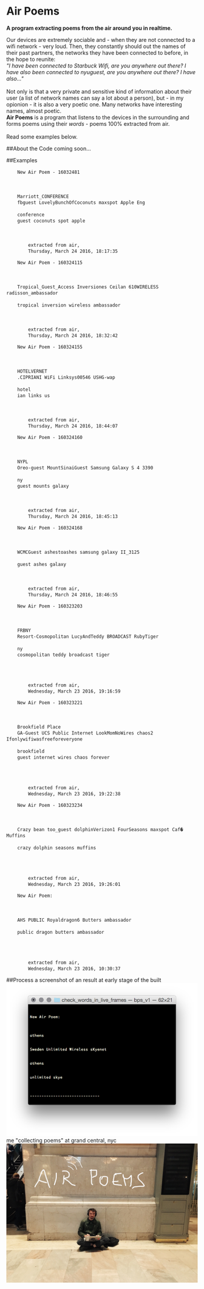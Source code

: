 # Air Poems
**A program extracting poems from the air around you in realtime.**

Our devices are extremely sociable and - when they are not connected to a wifi network - very loud. Then, they constantly should out the names of their past partners, the networks they have been connected to before, in the hope to reunite:<br>*"I have been connected to Starbuck Wifi, are you anywhere out there? I have also been connected to nyuguest, are you anywhere out there? I have also..."*<br>
<br>
Not only is that a very private and sensitive kind of information about their user (a list of network names can say a lot about a person), but - in my opionion - it is also a very poetic one. Many networks have interesting names, almost poetic.<br>**Air Poems** is a program that listens to the devices in the surrounding and forms poems using their *words* - poems 100% extracted from air.<br><br>Read some examples below.

##About the Code
coming soon...

##Examples

``` 
	New Air Poem - 16032481



	Marriott_CONFERENCE 
	fbguest LovelyBunchOfCoconuts maxspot Apple Eng 

	conference 
	guest coconuts spot apple 



		extracted from air,
		Thursday, March 24 2016, 18:17:35
```
```
	New Air Poem - 160324115



	Tropical_Guest_Access Inversiones Ceilan 610WIRELESS radisson_ambassador 

	tropical inversion wireless ambassador 



		extracted from air,
		Thursday, March 24 2016, 18:32:42
```
```
	New Air Poem - 160324155



	HOTELVERNET 
	.CIPRIANI WiFi Linksys00546 USHG-wap 

	hotel 
	ian links us 



		extracted from air,
		Thursday, March 24 2016, 18:44:07
```
```
	New Air Poem - 160324160



	NYPL 
	Oreo-guest MountSinaiGuest Samsung Galaxy S 4 3390 

	ny 
	guest mounts galaxy 



		extracted from air,
		Thursday, March 24 2016, 18:45:13
```
```
	New Air Poem - 160324168



	WCMCGuest ashestoashes samsung galaxy II_3125 

	guest ashes galaxy 



		extracted from air,
		Thursday, March 24 2016, 18:46:55
```
```
	New Air Poem - 160323203



	FRBNY 
	Resort-Cosmopolitan LucyAndTeddy BROADCAST RubyTiger 

	ny 
	cosmopolitan teddy broadcast tiger 




		extracted from air,
		Wednesday, March 23 2016, 19:16:59
```
```
	New Air Poem - 160323221



	Brookfield Place 
	GA-Guest UCS Public Internet LookMomNoWires chaos2 Ifonlywifiwasfreeforeveryone 

	brookfield 
	guest internet wires chaos forever 




		extracted from air,
		Wednesday, March 23 2016, 19:22:38
```
```
	New Air Poem - 160323234



	Crazy bean too_guest dolphinVerizon1 FourSeasons maxspot Caf� Muffins 

	crazy dolphin seasons muffins 




		extracted from air,
		Wednesday, March 23 2016, 19:26:01
```
```
	New Air Poem:



	AHS PUBLIC Royaldragon6 Butters ambassador 

	public dragon butters ambassador 




		extracted from air,
		Wednesday, March 23 2016, 10:30:37
```



##Process
a screenshot of an result at early stage of the built
![in progress](https://github.com/leoneckert/air-poems/blob/master/in_progress_result.png)
me "collecting poems" at grand central, nyc
![grand central](https://github.com/leoneckert/air-poems/blob/master/grand_central.jpg)